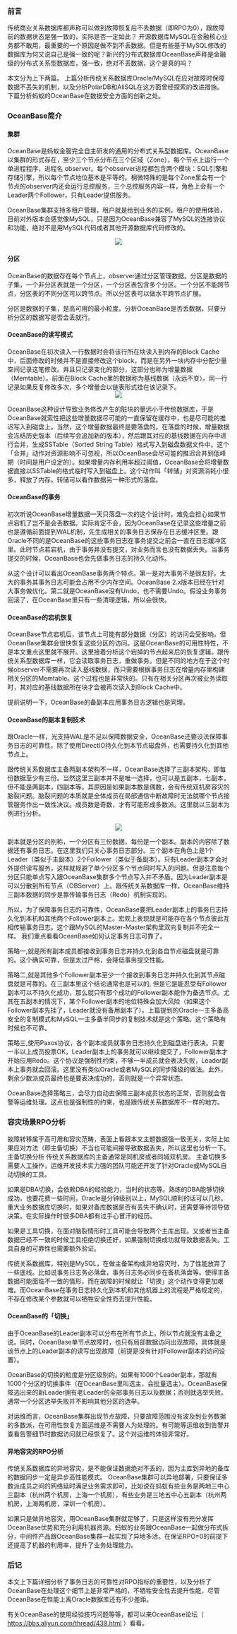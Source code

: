 <h3>前言</h3>
传统商业关系数据库都声称可以做到故障恢复后不丢数据（即RPO为0），跟故障前的数据状态是强一致的，实际是否一定如此？ 开源数据库MySQL在金融核心业务都不敢用，最重要的一个原因是做不到不丢数据。但是有些基于MySQL修改的数据库为何又说自己是强一致的呢？新兴的分布式数据库OceanBase声称是金融级的分布式关系型数据库，强一致，绝对不丢数据，这个是真的吗？

本文分为上下两篇。 上篇分析传统关系数据库Oracle/MySQL在应对故障时保障数据不丢失的机制，以及分析PolarDB和AliSQL在这方面曾经探索的改进措施。 下篇分析蚂蚁的OceanBase在数据安全方面的创新之处。

<h3>OceanBase简介</h3>
<h4>集群</h4>
OceanBase是蚂蚁金服完全自主研发的通用的分布式关系型数据库。OceanBase以集群的形式存在，至少三个节点分布在三个区域（Zone），每个节点上运行一个单进程程序，进程名 observer。每个observer进程都包含两个模块：SQL引擎和存储引擎，所以每个节点地位基本是平等的。稍微特殊的是每个Zone里会有一个节点的observer内还会运行总控服务，三个总控服务内容一样，角色上会有一个Leader两个Follower，只有Leader提供服务。

OceanBase集群支持多租户管理，租户就是给到业务的实例，租户的使用体验，目前对外版本会感觉像MySQL，只是因为OceanBase兼容了MySQL的连接协议和功能，绝对不是用MySQL代码或者其他开源数据库代码修改的。

<div style="text-align:center" align="center">
<img src="/OceanBase/images/揭开数据库RPO等于0的秘密1.png" align="center" />
</div>

<h4>分区</h4>
OceanBase的数据存在每个节点上，observer通过分区管理数据。分区是数据的子集，一个非分区表就是一个分区，一个分区表包含多个分区。一个分区不能跨节点，分区表的不同分区可以跨节点。所以分区表可以做水平跨节点扩展。

分区是数据的子集，是高可用的最小粒度。分析OceanBase是否丢数据，只要分析分区的数据写是否会丢就行。

<h4>OceanBase的读写模式</h4>
OceanBase在初次读入一行数据时会将该行所在块读入到内存的Block Cache中，后面修改的时候并不是直接修改这个block，而是在另外一块内存中分配少量空间记录这笔修改。并且只记录变化的部分，这部分也称为增量数据（Memtable）。前面在Block Cache里的数据称为基线数据（永远不变）。同一行记录如果反复修改多次，多个增量会以链表形式挂在该记录下。

<div style="text-align:center" align="center">
<img src="/OceanBase/images/揭开数据库RPO等于0的秘密2.png" align="center" />
</div>

OceanBase这种设计导致业务修改产生的脏块的量远小于传统数据库，于是OceanBase就索性把这些增量数据尽可能的一直保留在缓存中，也是尽可能的推迟写入到磁盘上。当然，这个增量数据最终是要落盘的。在落盘的时候，增量数据会冻结历史版本（后续写会追加新的版本），然后跟其对应的基线数据在内存中进行合并，生成SSTable（Sorted String Table）格式写入到磁盘数据文件中。这个「合并」动作对资源影响不可忽视，所以OceanBase会尽可能的推迟合并到低峰期（时间是用户设定的）。如果增量内存利用率超过阈值，OceanBase会将增量数据直接以SSTable的格式临时写入到磁盘上。这个动作叫「转储」对资源消耗小很多，释放了内存。转储可以看作数据另一种形式的落盘。

<h4>OceanBase的事务</h4>
初次听说OceanBase增量数据一天只落盘一次的这个设计时，难免会担心如果节点宕机了岂不是会丢数据。实际肯定不会，因为OceanBase在记录这些增量之前也是遵循前面提到WAL机制，先生成相关的事务日志保存在日志缓冲区里。跟Oracle不同的是OceanBase的这些事务日志在事务提交之前会一直在日志缓冲区里。此时节点若宕机，由于事务并没有提交，对业务而言也没有数据丢失。当事务提交的时候，OceanBase也会先做事务日志的持久化动作。

从这个设计可以看出OceanBase事务两个特点。第一是对大事务不是很友好。太大的事务其事务日志可能会占用不少内存空间。OceanBase 2.x版本已经在针对大事务做优化。第二就是OceanBase没有Undo，也不需要Undo。假设业务事务回滚了，在OceanBase里只有一些清理逻辑，所以会很快。

<h4>OceanBase的宕机恢复</h4>
OceanBase节点宕机后，该节点上可能有部分数据（分区）的访问会受影响，但OceanBase集群会很快恢复这些分区的访问。这是OceanBase的可用性特性，不是本文重点这里就不展开。这里接着分析这个宕掉的节点起来后的恢复逻辑。跟传统关系型数据库一样，它会读取事务日志，重做事务。但是不同的地方在于这个时候observer不需要再次读入基线数据，而只需要根据事务日志在增量内存里构建相关分区的Memtable。这个过程也是非常快的。只有在相关分区再次被业务读取时，其对应的基线数据所在块才会被再次读入到Block Cache中。

提前说明一下，OceanBase的备副本应用事务日志逻辑也是同理。

<h4>OceanBase的副本复制技术</h4>
跟Oracle一样，光支持WAL是不足以保障数据安全，OceanBase还要设法保障事务日志的可靠性。除了使用DirectIO持久化到本节点磁盘外，也需要持久化到其他节点上。

跟传统关系数据库主备两副本架构不一样，OceanBase选择了三副本架构，即每份数据至少有三份。当然这里三副本并不是唯一选择，也可以是五副本，七副本，但不能是两副本，四副本等。其原因是如果副本数是偶数，会有传统双机房容灾的脑裂问题。脑裂问题的本质就是全体成员在局部通信中断故障时无法就哪个节点接管服务作出一致性决议。成员数是奇数，才有可能形成多数派。这里就以三副本为例进行分析。

<div style="text-align:center" align="center">
<img src="/OceanBase/images/揭开数据库RPO等于0的秘密3.png" align="center" />
</div>

副本就是分区的别称，一个分区有三份数据，每份是一个副本。副本的内容除了数据还有事务日志。在这里我们只关心事务日志部分。三个副本在角色上是1个Leader（类似于主副本）2个Follower（类似于备副本）。只有Leader副本才会对外提供读写服务，这样就规避了单个分区多个节点同时写入的问题。但是注意每个分区只能单点写入跟OceanBase集群多个节点写入并不矛盾。因为Leader副本是可以分散到所有节点（OBServer）上。跟传统关系数据库一样，OceanBase维持三副本数据的同步是靠传输事务日志（Redo）机制实现的。

所以，为了保障事务日志的可靠性，OceanBase要把Leader副本上的事务日志持久化到本机和其他两个Follower副本上。宏观上表现就是可能存在各个节点彼此互相传输事务日志。这个跟MySQL的Master-Master架构里双向复制并不完全一样。 我们重点看看OceanBase如何认定事务日志可靠了。

策略一,就是所有副本成员都接收到事务日志并持久化到各自节点磁盘就是可靠的。这个确实可靠，但是太过严格，会降低事务提交性能。

策略二,就是其他多个Follower副本至少一个接收到事务日志并持久化到其节点磁盘就是可靠的。在三副本里这个结论通常也是可以的, 但是它是能忍受有Follower副本可以不持久化成功，那么就只有那个成功的Follower副本能作为备选节点。尤其在五副本的情况下，某个Follower副本的地位特殊会加大风险（如果这个Follower副本先挂了，Leader就没有备用副本了）。上篇提到的Oracle一主多备高安全的复制模式和MySQL一主多备半同步的复制技术就是这个策略。这个策略有时候也不可靠。

策略三,使用Paxos协议，各个副本成员就事务日志持久化到磁盘进行表决。只要一半以上成员投票OK，Leader副本上的事务就可以继续提交了，Follower副本才开始应用Redo。这个协议是强制性约束，不够一半成员就会表决失败，Leader副本上事务就会回滚。这里没有类似Oracle或者MySQL的同步降级的做法。此外，剩余少数派成员最终也是要表决成功的，否则就是一个异常状态。

OceanBase选择策略三，会尽力自动去保障三副本成员状态的正常，否则就会告警等运维处理。这点也是强制性的约束，也是跟传统关系数据库不一样的地方。

<h3>容灾场景RPO分析</h3>
故障转移属于高可用和容灾范畴，表面上看跟本文主题数据强一致无关，实际上如果应对方法（即主备切换）不当也可能间接导致数据丢失，所以这里也分析一下。

</h4>主备切换分析</h4>
传统关系数据库的主备通常是同机房或者同城双机房。 主备切换多需要人工操作，运维开发技术实力强的团队可能还开发了针对Oracle或MySQL自动切换的工具。

如果是DBA切换，会依赖DBA的经验能力，当时的状态等。熟练的DBA能够切换成功，也要花费一些时间，Oracle是分钟级别以上，MySQL顺利的话可以几秒。重大业务数据库切换时，如果对备库数据是否有丢失不确认时，还需要等待领导做决策。在实际操作时很多DBA都有过手心冒汗的经历。

如果是工具切换，在面对脑裂情形时工具可能会导致两个主库出现。又或者当主备数据已经不一致的时候工具拒绝切换还好，如果强制切换成功就导致数据丢失。工具自身的可靠性也需要额外验证。

传统关系数据库，特别是MySQL，在做主备架构或异地容灾时，为了性能放弃了一些底线。比如说事务日志务必落盘，事务日志务必同步在备机落盘等。使得主备数据可能面临不一致的情形，而在故障的时候就让「切换」这个动作变得更加艰难。而OceanBase在事务日志持久化到本机和其他机器上的流程是严格规定的，不存在修改某个参数就可以牺牲安全性而去提升性能。

<h4>OceanBase的「切换」</h4>
由于OceanBase的Leader副本可以分布在所有节点上，所以节点就没有主备之说。同时，OceanBase单节点故障时，也只有局部数据访问出现故障，具体就是该节点上的Leader副本的读写出现故障（前提是没有针对Follower副本的访问设置）。

OceanBase的切换的粒度是分区级别的。如果有1000个Leader副本，那就有1000个分区的切换事件（在OceanBase里叫选主，会批量选主）。OceanBase保障选出来的新Leader拥有老Leader的全部事务日志以及数据；否则就选举失败。通常一个分区选举失败并不影响其他分区的选举。

对运维而言，OceanBase集群出现节点故障，只要故障范围没有波及到业务数据的多数派，在可用性恢复方面运维是不需要人为处理的。有可能等运维收到告警并查看告警细节时数据访问就已经恢复了。这个对运维的体验非常好。

<h4>异地容灾的RPO分析</h4>
传统关系数据库的异地容灾，是不能保证数据绝对不丢的，因为主库到异地的备库的数据同步一定是异步高性能模式。 OceanBase集群可以异地部署，只要保证多数派成员之间的网络延时满足业务需求即可。比如说在蚂蚁有些业务是两地三中心三副本（杭州两个机房，上海一个机房），有些业务是三地五中心五副本（杭州两机房，上海两机房，深圳一个机房）。

如果只是做异地容灾，用OceanBase集群就足够了，只是这样没有充分发挥OceanBase优势和充分利用机器资源。蚂蚁的业务跟OceanBase一起做分布式拆分，中间件产品跟OceanBase集群一起实现了异地多活。在保证RPO=0的前提下还提高了机器的利用率，提升了业务处理能力。

<h3>后记</h3>
本文上下篇详细分析了事务日志的可靠性对RPO指标的重要性，以及分析了OceanBase在处理这个细节上是非常严格的，不牺牲安全性去提升性能，尽管OceanBase在性能上离Oracle数据库还有不少差距。

有关OceanBase的使用经验技巧问题等等，都可以来OceanBase论坛（ https://bbs.aliyun.com/thread/439.html ）看看。
